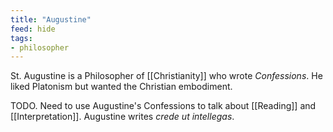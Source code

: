 ```yaml
---
title: "Augustine"
feed: hide
tags:
- philosopher
---
```


St. Augustine is a Philosopher of [[Christianity]] who wrote _Confessions_. He liked Platonism but wanted the Christian embodiment. 

TODO. Need to use Augustine's Confessions to talk about [[Reading]] and [[Interpretation]]. Augustine writes _crede ut intellegas_.